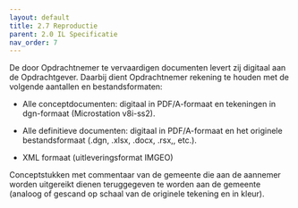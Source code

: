 ```yaml
---
layout: default
title: 2.7 Reproductie  
parent: 2.0 IL Specificatie
nav_order: 7
---
```


De door Opdrachtnemer te vervaardigen documenten levert zij digitaal aan de Opdrachtgever. Daarbij dient Opdrachtnemer rekening te houden met de volgende aantallen en bestandsformaten: 

* Alle conceptdocumenten: digitaal in PDF/A-formaat en tekeningen in dgn-formaat (Microstation v8i-ss2). 

* Alle definitieve documenten: digitaal in PDF/A-formaat en het originele bestandsformaat (.dgn, .xlsx, .docx, .rsx,, etc.). 

* XML formaat (uitleveringsformat IMGEO) 

Conceptstukken met commentaar van de gemeente die aan de aannemer worden uitgereikt dienen teruggegeven te worden aan de gemeente (analoog of gescand op schaal van de originele tekening en in kleur). 

